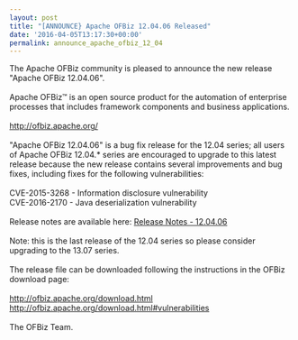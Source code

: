 ```yaml
---
layout: post
title: "[ANNOUNCE} Apache OFBiz 12.04.06 Released"
date: '2016-04-05T13:17:30+00:00'
permalink: announce_apache_ofbiz_12_04
---
```

The Apache OFBiz community is pleased to announce the new release "Apache OFBiz 12.04.06".
<br><br>
Apache OFBiz™ is an open source product for the automation of enterprise processes that includes framework components and business applications. 
<br><br>
<a href="http://ofbiz.apache.org/">
http://ofbiz.apache.org/</a>
<br><br>
"Apache OFBiz 12.04.06" is a bug fix release for the 12.04 series; all users of Apache OFBiz 12.04.* series are encouraged to upgrade to this latest release because the new release contains several improvements and bug fixes, including fixes for the following vulnerabilities:
<br><br>
CVE-2015-3268 - Information disclosure vulnerability<br>
CVE-2016-2170 - Java deserialization vulnerability
<br><br>
Release notes are available here: <a href= "http://ofbiz.apache.org/release-notes-12.04.06.html">Release Notes - 12.04.06</a>
<br><br>
Note: this is the last release of the 12.04 series so please consider upgrading to the 13.07 series.
<br><br>
The release file can be downloaded following the instructions in the OFBiz download page:
<br><br>
<a href="http://ofbiz.apache.org/download.html">http://ofbiz.apache.org/download.html</a>
<br>
<a href="http://ofbiz.apache.org/download.html#vulnerabilities">http://ofbiz.apache.org/download.html#vulnerabilities</a>
<br><br>
The OFBiz Team.


